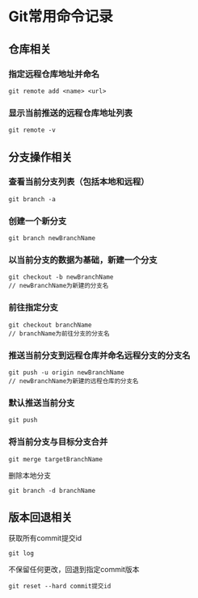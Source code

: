 # Git常用命令记录

## 仓库相关

### 指定远程仓库地址并命名

```
git remote add <name> <url>
```

### 显示当前推送的远程仓库地址列表

```
git remote -v
```

## 分支操作相关

### 查看当前分支列表（包括本地和远程）

```
git branch -a
```

### 创建一个新分支

```
git branch newBranchName
```

### 以当前分支的数据为基础，新建一个分支

```
git checkout -b newBranchName
// newBranchName为新建的分支名
```

### 前往指定分支

```
git checkout branchName
// branchName为前往分支的分支名
```

### 推送当前分支到远程仓库并命名远程分支的分支名

```
git push -u origin newBranchName
// newBranchName为新建的远程仓库的分支名
```

### 默认推送当前分支

```
git push
```

### 将当前分支与目标分支合并

```
git merge targetBranchName
```

删除本地分支

```
git branch -d branchName
```

## 版本回退相关

获取所有commit提交id

```
git log
```

不保留任何更改，回退到指定commit版本

```
git reset --hard commit提交id
```


